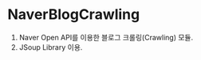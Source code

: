 NaverBlogCrawling
=================
1. Naver Open API를 이용한 블로그 크롤링(Crawling) 모듈.
2. JSoup Library 이용.